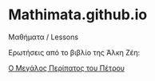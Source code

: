 # Mathimata.github.io
Μαθήματα / Lessons

Ερωτήσεις από το βιβλίο της Άλκη Ζέη:  

[Ο Μεγάλος Περίπατος του Πέτρου](https://mathimata.github.io/o-megalos-peripatos-tou-petrou/)

